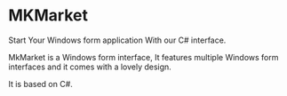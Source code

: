 # MKMarket
Start Your  Windows form application With our C# interface.

MkMarket is a  Windows form interface, It features multiple Windows form interfaces and it comes with a lovely design.

It is based on C#.
